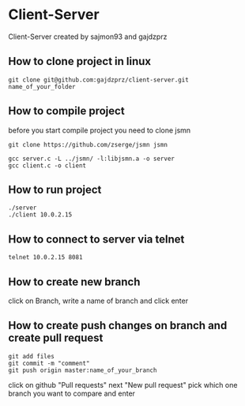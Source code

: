 # Client-Server

Client-Server created by sajmon93 and gajdzprz

## How to clone project in linux

```
git clone git@github.com:gajdzprz/client-server.git name_of_your_folder
```

## How to compile project

before you start compile project you need to clone jsmn
```
git clone https://github.com/zserge/jsmn jsmn
```
```
gcc server.c -L ../jsmn/ -l:libjsmn.a -o server
gcc client.c -o client
```

## How to run project

```
./server
./client 10.0.2.15
```

## How to connect to server via telnet

```
telnet 10.0.2.15 8081
```

## How to create new branch

click on Branch, write a name of branch and click enter

## How to create push changes on branch and create pull request

```
git add files
git commit -m "comment"
git push origin master:name_of_your_branch
```
click on github "Pull requests"
next "New pull request"
pick which one branch you want to compare
and enter
